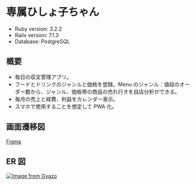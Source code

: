 # 専属ひしょ子ちゃん

- Ruby version: 3.2.2
- Rails version: 7.1.3
- Database: PostgreSQL

## 概要

- 毎日の収支管理アプリ。
- フードとドリンクのジャンルと価格を登録。Menu のジャンル：値段のオーダー数から、ジャンル、価格帯の商品の売れ行きを自店分析ができる。
- 毎月の売上と経費、利益をカレンダー表示。
- スマホで使用することを想定して PWA 化。

## 画面遷移図

[Figma](https://www.figma.com/file/EKXPRGF4mFfWd9eTQwUETr/%E5%B0%82%E5%B1%9E%E3%81%B2%E3%81%97%E3%82%87%E5%AD%90%E3%81%A1%E3%82%83%E3%82%93?type=design&node-id=0%3A1&mode=design&t=NH8bMP6cdBfhMrF6-1)

## ER 図

[![Image from Gyazo](https://i.gyazo.com/5d378620662629b2a19c9d001944a681.png)](https://gyazo.com/5d378620662629b2a19c9d001944a681)
